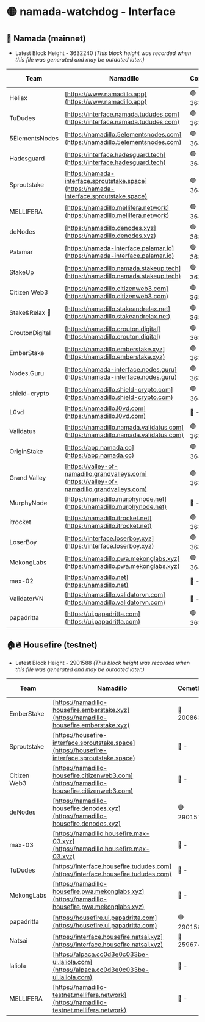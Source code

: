 # 🟡 namada-watchdog - Interface

## 🚀 Namada (mainnet)
- Latest Block Height - 3632240 *(This block height was recorded when this file was generated and may be outdated later.)*

| Team | Namadillo | CometBFT | Indexer | MASP Indexer |
|-|-|-|-|-|
| Heliax | [https://www.namadillo.app](https://www.namadillo.app) | 🟢 3632222 | 🟢 3632221 | 🟢 3632221 |
| TuDudes | [https://interface.namada.tududes.com](https://interface.namada.tududes.com) | 🟢 3632222 | 🟢 3632222 | 🟢 3632221 |
| 5ElementsNodes | [https://namadillo.5elementsnodes.com](https://namadillo.5elementsnodes.com) | 🟢 3632222 | 🟢 3632222 | 🟢 3632222 |
| Hadesguard | [https://interface.hadesguard.tech](https://interface.hadesguard.tech) | 🟢 3632222 | 🟢 3632222 | 🟢 3632222 |
| Sproutstake | [https://namada-interface.sproutstake.space](https://namada-interface.sproutstake.space) | 🟢 3632223 | 🟢 3632223 | 🟢 3632222 |
| MELLIFERA | [https://namadillo.mellifera.network](https://namadillo.mellifera.network) | 🟢 3632223 | 🟢 3632223 | 🟢 3632223 |
| deNodes | [https://namadillo.denodes.xyz](https://namadillo.denodes.xyz) | 🟢 3632224 | 🟢 3632224 | 🟢 3632224 |
| Palamar | [https://namada-interface.palamar.io](https://namada-interface.palamar.io) | 🟢 3632224 | 🟢 3632224 | 🟢 3632224 |
| StakeUp | [https://namadillo.namada.stakeup.tech](https://namadillo.namada.stakeup.tech) | 🟢 3632225 | 🟢 3632225 | 🟢 3632225 |
| Citizen Web3 | [https://namadillo.citizenweb3.com](https://namadillo.citizenweb3.com) | 🟢 3632225 | 🟢 3632225 | 🟢 3632225 |
| Stake&Relax 🦥 | [https://namadillo.stakeandrelax.net](https://namadillo.stakeandrelax.net) | 🟢 3632226 | 🟢 3632226 | 🟢 3632226 |
| CroutonDigital | [https://namadillo.crouton.digital](https://namadillo.crouton.digital) | 🟢 3632226 | 🟢 3632226 | 🟢 3632226 |
| EmberStake | [https://namadillo.emberstake.xyz](https://namadillo.emberstake.xyz) | 🟢 3632227 | 🟢 3632226 | 🟢 3632226 |
| Nodes.Guru | [https://namada-interface.nodes.guru](https://namada-interface.nodes.guru) | 🟢 3632227 | 🟢 3632227 | 🟢 3632226 |
| shield-crypto | [https://namadillo.shield-crypto.com](https://namadillo.shield-crypto.com) | 🟢 3632227 | 🟢 3632227 | 🟢 3632227 |
| L0vd | [https://namadillo.l0vd.com](https://namadillo.l0vd.com) | 🔴 - | 🔴 - | 🔴 - |
| Validatus | [https://namadillo.namada.validatus.com](https://namadillo.namada.validatus.com) | 🟢 3632230 | 🟢 3632230 | 🟢 3632230 |
| OriginStake | [https://app.namada.cc](https://app.namada.cc) | 🟢 3632231 | 🟢 3632231 | 🟢 3632231 |
| Grand Valley | [https://valley-of-namadillo.grandvalleys.com](https://valley-of-namadillo.grandvalleys.com) | 🟢 3632232 | 🟢 3632232 | 🟢 3632232 |
| MurphyNode | [https://namadillo.murphynode.net](https://namadillo.murphynode.net) | 🔴 - | 🔴 - | 🔴 - |
| itrocket | [https://namadillo.itrocket.net](https://namadillo.itrocket.net) | 🟢 3632234 | 🟢 3632234 | 🟢 3632234 |
| LoserBoy | [https://interface.loserboy.xyz](https://interface.loserboy.xyz) | 🟢 3632235 | 🟢 3632235 | 🟢 3632235 |
| MekongLabs | [https://namadillo.pwa.mekonglabs.xyz](https://namadillo.pwa.mekonglabs.xyz) | 🟢 3632235 | 🟢 3632235 | 🟢 3632235 |
| max-02 | [https://namadillo.net](https://namadillo.net) | 🔴 - | 🔴 - | 🔴 - |
| ValidatorVN | [https://namadillo.validatorvn.com](https://namadillo.validatorvn.com) | 🔴 - | 🔴 - | 🔴 - |
| papadritta | [https://ui.papadritta.com](https://ui.papadritta.com) | 🟢 3632240 | 🟢 3632240 | 🟢 3632240 |

## 🏠🔥 Housefire (testnet)
- Latest Block Height - 2901588 *(This block height was recorded when this file was generated and may be outdated later.)*

| Team | Namadillo | CometBFT | Indexer | MASP Indexer |
|-|-|-|-|-|
| EmberStake | [https://namadillo-housefire.emberstake.xyz](https://namadillo-housefire.emberstake.xyz) | 🔴 2008636 | 🔴 - | 🔴 - |
| Sproutstake | [https://housefire-interface.sproutstake.space](https://housefire-interface.sproutstake.space) | 🔴 - | 🔴 - | 🔴 - |
| Citizen Web3 | [https://namadillo-housefire.citizenweb3.com](https://namadillo-housefire.citizenweb3.com) | 🔴 - | 🔴 - | 🔴 - |
| deNodes | [https://namadillo-housefire.denodes.xyz](https://namadillo-housefire.denodes.xyz) | 🟢 2901578 | 🟢 2901578 | 🟢 2901578 |
| max-03 | [https://namadillo.housefire.max-03.xyz](https://namadillo.housefire.max-03.xyz) | 🔴 - | 🔴 - | 🔴 - |
| TuDudes | [https://interface.housefire.tududes.com](https://interface.housefire.tududes.com) | 🔴 - | 🔴 2871048 | 🔴 2871048 |
| MekongLabs | [https://namadillo-housefire.pwa.mekonglabs.xyz](https://namadillo-housefire.pwa.mekonglabs.xyz) | 🔴 - | 🔴 2871048 | 🔴 2871048 |
| papadritta | [https://housefire.ui.papadritta.com](https://housefire.ui.papadritta.com) | 🟢 2901588 | 🟢 2901588 | 🟢 2901588 |
| Natsai | [https://interface.housefire.natsai.xyz](https://interface.housefire.natsai.xyz) | 🔴 2596741 | 🔴 2596741 | 🔴 2596741 |
| laliola | [https://alpaca.cc0d3e0c033be-ui.laliola.com](https://alpaca.cc0d3e0c033be-ui.laliola.com) | 🔴 - | 🔴 - | 🔴 - |
| MELLIFERA | [https://namadillo-testnet.mellifera.network](https://namadillo-testnet.mellifera.network) | 🔴 - | 🔴 2778001 | 🔴 2607259 |

